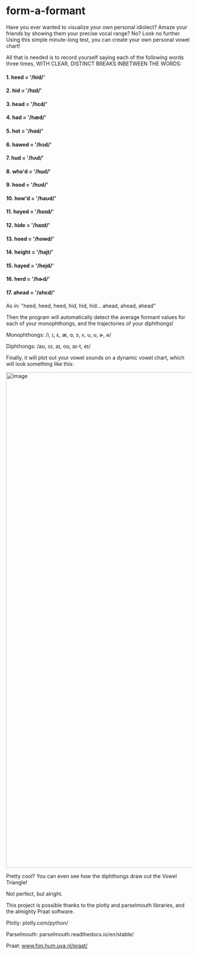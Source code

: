 # form-a-formant
 
Have you ever wanted to visualize your own personal idiolect? Amaze your friends by showing them your precise vocal range? No? Look no further. Using this simple minute-long test, you can create your own personal vowel chart! 

All that is needed is to record yourself saying each of the following words three times, WITH CLEAR, DISTINCT BREAKS INBETWEEN THE WORDS: 

#### 1. heed    =   '/hid/' 
#### 2. hid     =   '/hɪd/' 
#### 3. head    =   '/hɛd/'
#### 4. had     =   '/hæd/' 
#### 5. hot     =   '/hɑd/'
#### 6. hawed   =   '/hɔd/'
#### 7. hud     =   '/hʌd/'
#### 8. who'd   =   '/hud/'
#### 9. hood    =   '/hʊd/'
#### 10. how'd  =   '/haʊd/'
#### 11. hoyed  =   '/hoɪd/'
#### 12. hide   =   '/haɪd/'
#### 13. hoed   =   '/howd/'
#### 14. height =   '/hajt/'
#### 15. hayed  =   '/hejd/'
#### 16. herd   =   '/hɚd/' 
#### 17. ahead  =   '/əhɛd/'

As in: "heed, heed, heed, hid, hid, hid... ahead, ahead, ahead"

Then the program will automatically detect the average formant values for each of your monophthongs, and the trajectories of your diphthongs! 

Monophthongs: /i, ɪ, ɛ, æ, ɑ, ɔ, ʌ, u, ʊ, ɚ, ə/ 

Diphthongs: /aʊ, oɪ, aɪ, oʊ, aɪ-t, eɪ/ 

Finally, it will plot out your vowel sounds on a dynamic vowel chart, which will look something like this:

<img width="1347" alt="image" src="https://user-images.githubusercontent.com/62908125/194472303-5ec3b2db-6b75-4082-8b32-f28e6fddac7c.png">



Pretty cool? You can even see how the diphthongs draw out the Vowel Triangle! 

Not perfect, but alright.

This project is possible thanks to the plotly and parselmouth libraries, and the almighty Praat software. 

Plotly: plotly.com/python/

Parselmouth: parselmouth.readthedocs.io/en/stable/

Praat: www.fon.hum.uva.nl/praat/

